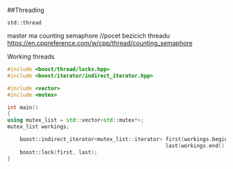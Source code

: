 ##Threading

```std::thread```

master ma
counting semaphore
//pocet bezicich threadu
https://en.cppreference.com/w/cpp/thread/counting_semaphore


Working threads

```c++
#include <boost/thread/locks.hpp>
#include <boost/iterator/indirect_iterator.hpp>

#include <vector>
#include <mutex>

int main()
{
using mutex_list = std::vector<std::mutex*>;
mutex_list workings;

    boost::indirect_iterator<mutex_list::iterator> first(workings.begin()), 
                                                   last(workings.end());
    boost::lock(first, last);
}
```